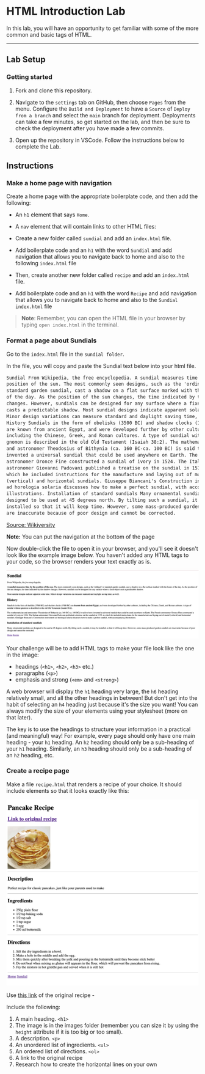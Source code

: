 # HTML Introduction Lab

In this lab, you will have an opportunity to get familiar with some of the more common and basic tags of HTML.

---

## Lab Setup

### Getting started

1. Fork and clone this repository.

1. Navigate to the `settings` tab on GitHub, then choose `Pages` from the menu. Configure the `Build and Deployment` to have a `Source` of `Deploy from a branch` and select the `main` branch for deployment. Deployments can take a few minutes, so get started on the lab, and then be sure to check the deployment after you have made a few commits.

1. Open up the repository in VSCode. Follow the instructions below to complete the Lab.

## Instructions

### Make a home page with navigation

Create a home page with the appropriate boilerplate code, and then add the following:

- An `h1` element that says `Home`.
- A `nav` element that will contain links to other HTML files:

- Create a new folder called `sundial` and add an `index.html` file.
- Add boilerplate code and an `h1` with the word `Sundial` and add navigation that allows you to navigate back to home and also to the following `index.html` file
- Then, create another new folder called `recipe` and add an `index.html` file.
- Add boilerplate code and an `h1` with the word `Recipe` and add navigation that allows you to navigate back to home and also to the `Sundial` `index.html` file

> **Note**: Remember, you can open the HTML file in your browser by typing `open index.html` in the terminal.

### Format a page about Sundials

Go to the `index.html` file in the `sundial folder`.

In the file, you will copy and paste the Sundial text below into your html file.

```html
Sundial From Wikipedia, the free encyclopedia. A sundial measures time by the
position of the sun. The most commonly seen designs, such as the 'ordinary' or
standard garden sundial, cast a shadow on a flat surface marked with the hours
of the day. As the position of the sun changes, the time indicated by the shadow
changes. However, sundials can be designed for any surface where a fixed object
casts a predictable shadow. Most sundial designs indicate apparent solar time.
Minor design variations can measure standard and daylight saving time, as well.
History Sundials in the form of obelisks (3500 BC) and shadow clocks (1500 BC)
are known from ancient Egypt, and were developed further by other cultures,
including the Chinese, Greek, and Roman cultures. A type of sundial without
gnomon is described in the old Old Testament (Isaiah 38:2). The mathematician
and astronomer Theodosius of Bithynia (ca. 160 BC-ca. 100 BC) is said to have
invented a universal sundial that could be used anywhere on Earth. The French
astronomer Oronce Fine constructed a sundial of ivory in 1524. The Italian
astronomer Giovanni Padovani published a treatise on the sundial in 1570, in
which he included instructions for the manufacture and laying out of mural
(vertical) and horizontal sundials. Giuseppe Biancani's Construction instrumenti
ad horologia solaria discusses how to make a perfect sundial, with accompanying
illustrations. Installation of standard sundials Many ornamental sundials are
designed to be used at 45 degrees north. By tilting such a sundial, it may be
installed so that it will keep time. However, some mass-produced garden sundials
are inaccurate because of poor design and cannot be corrected.
```

[Source: Wikiversity](https://en.wikiversity.org/wiki/Web_Design/HTML_Challenges)

**Note:** You can put the navigation at the bottom of the page

Now double-click the file to open it in your browser, and you'll see it doesn't look like the example image below. You haven't added any HTML tags to your code, so the browser renders your text exactly as is.

![Html challenge1.png](./images/sundialCompleted.png)

Your challenge will be to add HTML tags to make your file look like the one in the image:

- headings (`<h1>`, `<h2>`, `<h3>` etc.)
- paragraphs (`<p>`)
- emphasis and strong (`<em>` and `<strong>`)

A web browser will display the `h1` heading very large, the `h6` heading relatively small, and all the other headings in between! But don't get into the habit of selecting an `h4` heading just because it's the size you want! You can always modify the size of your elements using your stylesheet (more on that later).

The key is to use the headings to structure your information in a practical (and meaningful) way! For example, every page should only have one main heading - your `h1` heading. An `h2` heading should only be a sub-heading of your `h1` heading. Similarly, an `h3` heading should only be a sub-heading of an `h2` heading, etc.

### Create a recipe page

Make a file `recipe.html` that renders a recipe of your choice. It should include elements so that it looks exactly like this:

![screenshot](./images/completedPancakes.png)

Use [this link](https://online.visual-paradigm.com/infoart/templates/recipe-cards/simple-pancake-recipe-card/) of the original recipe - 

Include the following:

1. A main heading. `<h1>`
1. The image is in the images folder (remember you can size it by using the `height` attribute if it is too big or too small).
1. A description. `<p>`
1. An unordered list of ingredients. `<ul>`
1. An ordered list of directions. `<ol>`
1. A link to the original recipe
1. Research how to create the horizontal lines on your own
